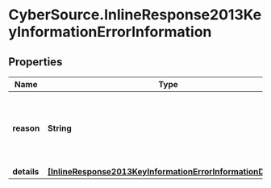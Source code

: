 # CyberSource.InlineResponse2013KeyInformationErrorInformation

## Properties
Name | Type | Description | Notes
------------ | ------------- | ------------- | -------------
**reason** | **String** | The reason of the status. Possible values:  - MISSING_FIELD  - INVALID_DATA  | [optional] 
**details** | [**[InlineResponse2013KeyInformationErrorInformationDetails]**](InlineResponse2013KeyInformationErrorInformationDetails.md) |  | [optional] 


